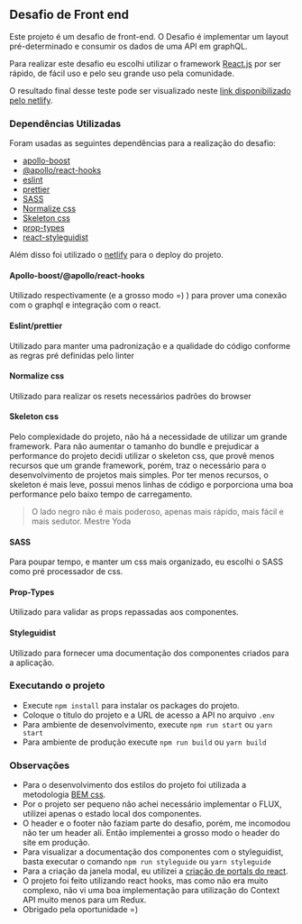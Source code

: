 ## Desafio de Front end

Este projeto é um desafio de front-end.
O Desafio é implementar um layout pré-determinado e consumir os dados de uma API em graphQL.

Para realizar este desafio eu escolhi utilizar o framework [React.js](https://pt-br.reactjs.org/) por ser rápido, de fácil uso e pelo seu grande uso pela comunidade.

O resultado final desse teste pode ser visualizado neste [link disponibilizado pelo netlify](https://distracted-lewin-75a4ef.netlify.com/).

### Dependências Utilizadas
Foram usadas as seguintes dependências para a realização do desafio: 

- [apollo-boost](https://www.apollographql.com/docs/react/)
- [@apollo/react-hooks](https://www.apollographql.com/docs/react/api/react-hooks/)
- [eslint](https://eslint.org/)
- [prettier](https://prettier.io/)
- [SASS](https://sass-lang.com/)
- [Normalize css](https://necolas.github.io/normalize.css/)
- [Skeleton css](http://getskeleton.com/)
- [prop-types](https://www.npmjs.com/package/prop-types)
- [react-styleguidist](https://react-styleguidist.js.org/)

Além disso foi utilizado o [netlify](https://www.netlify.com/) para o deploy do projeto.

#### Apollo-boost/@apollo/react-hooks
Utilizado respectivamente (e a grosso modo =) )  para prover uma conexão com o graphql e integração com o react.

#### Eslint/prettier

Utilizado para manter uma padronização e a qualidade do código conforme as regras pré definidas pelo linter

#### Normalize css

Utilizado para realizar os resets necessários padrões do browser

#### Skeleton css

Pelo complexidade do projeto, não há a necessidade de utilizar um grande framework. Para não aumentar o tamanho do bundle e prejudicar a performance do projeto decidi utilizar o skeleton css, que provê menos recursos que um grande framework, porém, traz o necessário para o desenvolvimento de projetos mais simples.
Por ter menos recursos, o skeleton é mais leve, possui menos linhas de código e porporciona uma boa performance pelo baixo tempo de carregamento.

> O lado negro não é mais poderoso, apenas mais rápido, mais fácil e mais sedutor.
>Mestre Yoda  

#### SASS

Para poupar tempo, e manter um css mais organizado, eu escolhi o SASS como pré processador de css.

#### Prop-Types

Utilizado para validar as props repassadas aos componentes.

#### Styleguidist

Utilizado para fornecer uma documentação dos componentes criados para a aplicação.

### Executando o projeto

- Execute ``npm install`` para instalar os packages do projeto.
- Coloque o titulo do projeto e a URL de acesso a API no arquivo ``.env``
- Para ambiente de desenvolvimento, execute ``npm run start`` ou ``yarn start``
- Para ambiente de produção execute ``npm run build`` ou ``yarn build``

### Observações

- Para o desenvolvimento dos estilos do projeto foi utilizada a metodologia [BEM css](http://getbem.com/introduction/).
- Por o projeto ser pequeno não achei necessário implementar o FLUX, utilizei apenas o estado local dos componentes.
- O header e o footer não faziam parte do desafio, porém, me incomodou não ter um header ali. Então implementei a grosso modo o header do site em produção.
- Para visualizar a documentação dos componentes com o styleguidist, basta executar o comando ``npm run styleguide`` ou ``yarn styleguide``
- Para a criação da janela modal, eu utilizei a [criação de portals do react](https://pt-br.reactjs.org/docs/portals.html).
- O projeto foi feito utilizando react hooks, mas como não era muito complexo, não vi uma boa implementação para utilização do Context API muito menos para um Redux.
- Obrigado pela oportunidade =)
